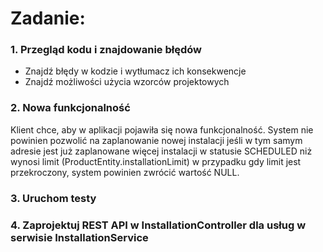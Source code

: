 # Zadanie:

### 1. Przegląd kodu i znajdowanie błędów
* Znajdź błędy w kodzie i wytłumacz ich konsekwencje
* Znajdź możliwości użycia wzorców projektowych

### 2. Nowa funkcjonalność
Klient chce, aby w aplikacji pojawiła się nowa funkcjonalność. 
System nie powinien pozwolić na zaplanowanie nowej instalacji jeśli w tym samym adresie jest już zaplanowane więcej instalacji w statusie SCHEDULED niż wynosi limit (ProductEntity.installationLimit)
w przypadku gdy limit jest przekroczony, system powinien zwrócić wartość NULL.

### 3. Uruchom testy

### 4. Zaprojektuj REST API w InstallationController dla usług w serwisie InstallationService 